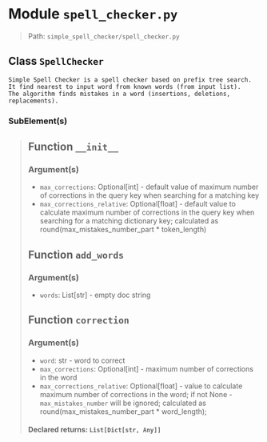# Module `spell_checker.py`
> Path: `simple_spell_checker/spell_checker.py`
## Class `SpellChecker`
```text
Simple Spell Checker is a spell checker based on prefix tree search.
It find nearest to input word from known words (from input list).
The algorithm finds mistakes in a word (insertions, deletions, replacements).
```

### SubElement(s)
 > ## Function  `__init__`
 > ### Argument(s)
 > + `max_corrections`: Optional[int] - default value of maximum number
 > of corrections in the query key when searching for a matching key
 > + `max_corrections_relative`: Optional[float] - default value to calculate
 > maximum number of corrections in the query key when searching
 > for a matching dictionary key;
 > calculated as round(max_mistakes_number_part * token_length)
 > ## Function  `add_words`
 > ### Argument(s)
 > + `words`: List[str] - empty doc string
 > ## Function  `correction`
 > ### Argument(s)
 > + `word`: str - word to correct
 > + `max_corrections`: Optional[int] - maximum number of corrections in the word
 > + `max_corrections_relative`: Optional[float] - value to calculate maximum number
 > of corrections in the word;
 > if not None - `max_mistakes_number` will be ignored;
 > calculated as round(max_mistakes_number_part * word_length);
 > #### Declared returns: `List[Dict[str, Any]]`